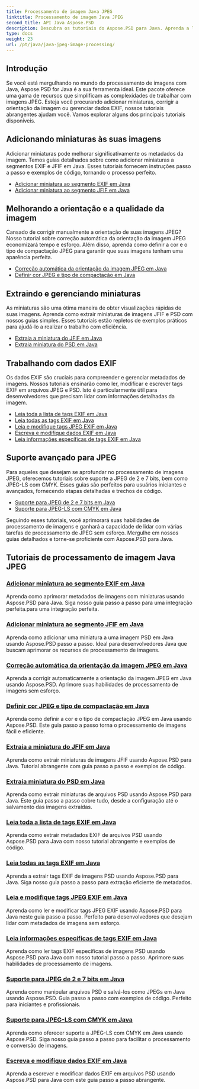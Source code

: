 ```yaml
---
title: Processamento de imagem Java JPEG
linktitle: Processamento de imagem Java JPEG
second_title: API Java Aspose.PSD
description: Descubra os tutoriais do Aspose.PSD para Java. Aprenda a lidar com processamento EXIF, JFIF, JPEG e muito mais com guias passo a passo e exemplos de código.
type: docs
weight: 23
url: /pt/java/java-jpeg-image-processing/
---
```


## Introdução

Se você está mergulhando no mundo do processamento de imagens com Java, Aspose.PSD for Java é a sua ferramenta ideal. Este pacote oferece uma gama de recursos que simplificam as complexidades de trabalhar com imagens JPEG. Esteja você procurando adicionar miniaturas, corrigir a orientação da imagem ou gerenciar dados EXIF, nossos tutoriais abrangentes ajudam você. Vamos explorar alguns dos principais tutoriais disponíveis.

## Adicionando miniaturas às suas imagens

Adicionar miniaturas pode melhorar significativamente os metadados da imagem. Temos guias detalhados sobre como adicionar miniaturas a segmentos EXIF e JFIF em Java. Esses tutoriais fornecem instruções passo a passo e exemplos de código, tornando o processo perfeito.

- [Adicionar miniatura ao segmento EXIF em Java](./add-thumbnail-to-exif-segment-java/)
- [Adicionar miniatura ao segmento JFIF em Java](./add-thumbnail-to-jfif-segment-java/)

## Melhorando a orientação e a qualidade da imagem

Cansado de corrigir manualmente a orientação de suas imagens JPEG? Nosso tutorial sobre correção automática da orientação da imagem JPEG economizará tempo e esforço. Além disso, aprenda como definir a cor e o tipo de compactação JPEG para garantir que suas imagens tenham uma aparência perfeita.

- [Correção automática da orientação da imagem JPEG em Java](./auto-correct-jpeg-image-orientation-java/)
- [Definir cor JPEG e tipo de compactação em Java](./set-jpeg-color-compression-type-java/)

## Extraindo e gerenciando miniaturas

As miniaturas são uma ótima maneira de obter visualizações rápidas de suas imagens. Aprenda como extrair miniaturas de imagens JFIF e PSD com nossos guias simples. Esses tutoriais estão repletos de exemplos práticos para ajudá-lo a realizar o trabalho com eficiência.

- [Extraia a miniatura do JFIF em Java](./extract-thumbnail-from-jfif-java/)
- [Extraia miniatura do PSD em Java](./extract-thumbnail-from-psd-java/)

## Trabalhando com dados EXIF

Os dados EXIF são cruciais para compreender e gerenciar metadados de imagens. Nossos tutoriais ensinarão como ler, modificar e escrever tags EXIF em arquivos JPEG e PSD. Isto é particularmente útil para desenvolvedores que precisam lidar com informações detalhadas da imagem.

- [Leia toda a lista de tags EXIF em Java](./read-all-exif-tag-list-java/)
- [Leia todas as tags EXIF em Java](./read-all-exif-tags-java/)
- [Leia e modifique tags JPEG EXIF em Java](./read-modify-jpeg-exif-tags-java/)
- [Escreva e modifique dados EXIF em Java](./write-modify-exif-data-java/)
- [Leia informações específicas de tags EXIF em Java](./read-specific-exif-tags-info-java/)

## Suporte avançado para JPEG

Para aqueles que desejam se aprofundar no processamento de imagens JPEG, oferecemos tutoriais sobre suporte a JPEG de 2 e 7 bits, bem como JPEG-LS com CMYK. Esses guias são perfeitos para usuários iniciantes e avançados, fornecendo etapas detalhadas e trechos de código.

- [Suporte para JPEG de 2 e 7 bits em Java](./support-2-7-bits-jpeg-java/)
- [Suporte para JPEG-LS com CMYK em Java](./support-jpeg-ls-cmyk-java/)

Seguindo esses tutoriais, você aprimorará suas habilidades de processamento de imagens e ganhará a capacidade de lidar com várias tarefas de processamento de JPEG sem esforço. Mergulhe em nossos guias detalhados e torne-se proficiente com Aspose.PSD para Java.
## Tutoriais de processamento de imagem Java JPEG
### [Adicionar miniatura ao segmento EXIF em Java](./add-thumbnail-to-exif-segment-java/)
Aprenda como aprimorar metadados de imagens com miniaturas usando Aspose.PSD para Java. Siga nosso guia passo a passo para uma integração perfeita.para uma integração perfeita.
### [Adicionar miniatura ao segmento JFIF em Java](./add-thumbnail-to-jfif-segment-java/)
Aprenda como adicionar uma miniatura a uma imagem PSD em Java usando Aspose.PSD passo a passo. Ideal para desenvolvedores Java que buscam aprimorar os recursos de processamento de imagens.
### [Correção automática da orientação da imagem JPEG em Java](./auto-correct-jpeg-image-orientation-java/)
Aprenda a corrigir automaticamente a orientação da imagem JPEG em Java usando Aspose.PSD. Aprimore suas habilidades de processamento de imagens sem esforço.
### [Definir cor JPEG e tipo de compactação em Java](./set-jpeg-color-compression-type-java/)
Aprenda como definir a cor e o tipo de compactação JPEG em Java usando Aspose.PSD. Este guia passo a passo torna o processamento de imagens fácil e eficiente.
### [Extraia a miniatura do JFIF em Java](./extract-thumbnail-from-jfif-java/)
Aprenda como extrair miniaturas de imagens JFIF usando Aspose.PSD para Java. Tutorial abrangente com guia passo a passo e exemplos de código.
### [Extraia miniatura do PSD em Java](./extract-thumbnail-from-psd-java/)
Aprenda como extrair miniaturas de arquivos PSD usando Aspose.PSD para Java. Este guia passo a passo cobre tudo, desde a configuração até o salvamento das imagens extraídas.
### [Leia toda a lista de tags EXIF em Java](./read-all-exif-tag-list-java/)
Aprenda como extrair metadados EXIF de arquivos PSD usando Aspose.PSD para Java com nosso tutorial abrangente e exemplos de código.
### [Leia todas as tags EXIF em Java](./read-all-exif-tags-java/)
Aprenda a extrair tags EXIF de imagens PSD usando Aspose.PSD para Java. Siga nosso guia passo a passo para extração eficiente de metadados.
### [Leia e modifique tags JPEG EXIF em Java](./read-modify-jpeg-exif-tags-java/)
Aprenda como ler e modificar tags JPEG EXIF usando Aspose.PSD para Java neste guia passo a passo. Perfeito para desenvolvedores que desejam lidar com metadados de imagens sem esforço.
### [Leia informações específicas de tags EXIF em Java](./read-specific-exif-tags-info-java/)
Aprenda como ler tags EXIF específicas de imagens PSD usando Aspose.PSD para Java com nosso tutorial passo a passo. Aprimore suas habilidades de processamento de imagens.
### [Suporte para JPEG de 2 e 7 bits em Java](./support-2-7-bits-jpeg-java/)
Aprenda como manipular arquivos PSD e salvá-los como JPEGs em Java usando Aspose.PSD. Guia passo a passo com exemplos de código. Perfeito para iniciantes e profissionais.
### [Suporte para JPEG-LS com CMYK em Java](./support-jpeg-ls-cmyk-java/)
Aprenda como oferecer suporte a JPEG-LS com CMYK em Java usando Aspose.PSD. Siga nosso guia passo a passo para facilitar o processamento e conversão de imagens.
### [Escreva e modifique dados EXIF em Java](./write-modify-exif-data-java/)
Aprenda a escrever e modificar dados EXIF em arquivos PSD usando Aspose.PSD para Java com este guia passo a passo abrangente.